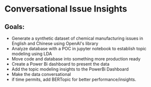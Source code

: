# Conversational Issue Insights
## Goals:
- Generate a synthetic dataset of chemical manufacturing issues in English and Chinese using OpenAI's library
- Analyze database with a POC in jupyter notebook to establish topic modeling using LDA
- Move code and database into something more production ready
- Create a Power Bi dashboard to present the data
- Add the topic modeling insights to the PowerBi Dashboard
- Make the data conversational
- if time permits, add BERTopic for better performance/insights.
